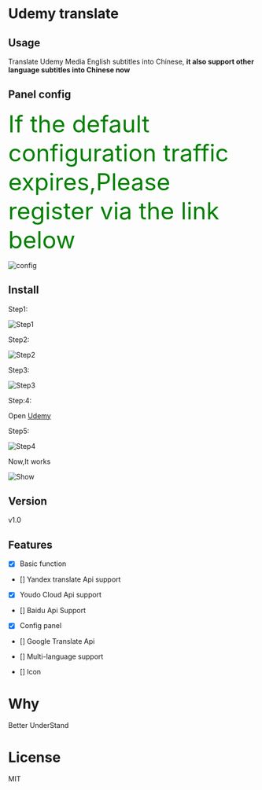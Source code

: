Udemy translate
====

## Usage

Translate Udemy Media English subtitles into Chinese, **it also support other language subtitles into Chinese now**

## Panel config

<font color=green size=7>If the default configuration traffic expires,Please register via the link below</font>


![config](https://github.com/ChenYCL/chrome-extension-udemy-translate/raw/master/media/config.png)

## Install
Step1:

![Step1](https://github.com/ChenYCL/chrome-extension-udemy-translate/raw/master/media/step1.png)

Step2:

![Step2](https://github.com/ChenYCL/chrome-extension-udemy-translate/raw/master/media/step2.png)

Step3:

![Step3](https://github.com/ChenYCL/chrome-extension-udemy-translate/raw/master/media/step3.png)

Step:4:

Open [Udemy](https://www.udemy.com/mern-stack-front-to-back/)

Step5:

![Step4](https://github.com/ChenYCL/chrome-extension-udemy-translate/raw/master/media/step4.png)

Now,It works

![Show](https://github.com/ChenYCL/chrome-extension-udemy-translate/raw/master/media/show.png)

## Version

v1.0 

## Features

- [x] Basic function

- [] Yandex translate Api support

- [x] Youdo Cloud Api  support

- [] Baidu Api Support

- [x] Config panel

- [] Google Translate Api

- [] Multi-language support

- [] Icon

# Why

Better UnderStand

# License

MIT
